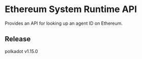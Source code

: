 # Ethereum System Runtime API

Provides an API for looking up an agent ID on Ethereum.


## Release

polkadot v1.15.0
